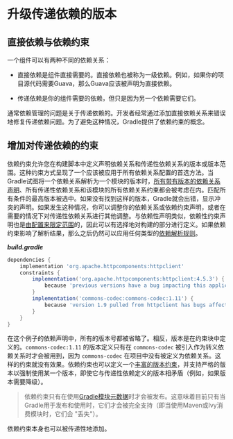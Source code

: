 # 升级传递依赖的版本

## 直接依赖与依赖约束

一个组件可以有两种不同的依赖关系：

- 直接依赖是组件直接需要的。直接依赖也被称为一级依赖。例如，如果你的项目源代码需要Guava，那么Guava应该被声明为直接依赖。


- 传递依赖是你的组件需要的依赖，但只是因为另一个依赖需要它们。


通常依赖管理的问题是关于传递依赖的。开发者经常通过添加直接依赖关系来错误地修复传递依赖问题。为了避免这种情况，Gradle提供了依赖约束的概念。

## 增加对传递依赖的约束

依赖约束允许您在构建脚本中定义声明依赖关系和传递性依赖关系的版本或版本范围。这种约束方式呈现了一个应该被应用于所有依赖关系配置的首选方法。当Gradle试图将一个依赖关系解析为一个模块的版本时，[所有带有版本的依赖关系声明](../02-declaring-dependency-versions/rich_versions.md)、所有传递性依赖关系和该模块的所有依赖关系约束都会被考虑在内。匹配所有条件的最高版本被选中。如果没有找到这样的版本，Gradle就会出错，显示冲突的声明。如果发生这种情况，你可以调整你的依赖关系或依赖约束声明，或者在需要的情况下对传递性依赖关系进行其他调整。与依赖性声明类似，依赖性约束声明也是[由配置来限定范围](../01-core-dependency-management/declaring_dependencies.md)的，因此可以有选择地对构建的部分进行定义。如果依赖约束影响了解析结果，那么之后仍然可以应用任何类型的[依赖解析规则](../03-controlling-transitive-dependencies/resolution_rules.md)。

***build.gradle***

```groovy
dependencies {
    implementation 'org.apache.httpcomponents:httpclient'
    constraints {
        implementation('org.apache.httpcomponents:httpclient:4.5.3') {
            because 'previous versions have a bug impacting this application'
        }
        implementation('commons-codec:commons-codec:1.11') {
            because 'version 1.9 pulled from httpclient has bugs affecting this application'
        }
    }
}
```

在这个例子的依赖声明中，所有的版本号都被省略了。相反，版本是在约束块中定义的。`commons-codec:1.11` 的版本定义只有在 `commons-codec` 被引入作为转义依赖关系时才会被用到，因为 `commons-codec` 在项目中没有被定义为依赖关系。这样的约束就没有效果。依赖约束也可以定义一个[丰富的版本约束](../02-declaring-dependency-versions/rich_versions.md)，并支持严格的版本以强制使用某一个版本，即使它与传递性依赖定义的版本相矛盾（例如，如果版本需要降级）。

> 依赖约束只有在使用[Gradle模块元数据](../06-publishing/publishing_gradle_module_metadata.md)时才会被发布。这意味着目前只有当Gradle用于发布和使用时，它们才会被完全支持（即当使用Maven或Ivy消费模块时，它们会 "丢失"）。
>

依赖约束本身也可以被传递性地添加。